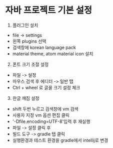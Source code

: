 # 자바 프로젝트 기본 설정

1. 플러그인 설치
- file -> settings
- 왼쪽 plugins 선택
- 검색창에 korean language pack
- material theme, atom material icon 설치

2. 폰트 크기 조절 설정
- 파일 -> 설정
- 마우스 검색 후 에디터 -> 일반 탭
- Ctrl + wheel 로 글꼴 크기 설정 체크

3. 한글 깨짐 설정
- shift 두번 누르고 검색창에 vm 검색
- 사용자 지정 vm 옵션 편집 클릭
- '-Dfile.encoding=UTF-8'입력 후 재실행
- 파일 -> 설정 클릭 후
- 빌드 도구 -> gradle 탭 클릭
- 실행환경과 테스트 환경을 gradle에서 intellij로 변경